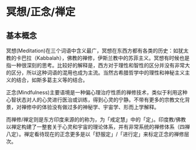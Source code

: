 # 冥想/正念/禅定

## 基本概念

冥想(Meditation)在三个词语中含义最广，冥想在东西方都有各类的历史：如犹太教的卡巴拉（Kabbalah），佛教的禅修，伊斯兰教中的苏菲主义。冥想有时候也是指一种很深刻的思考。比较好的解释是，西方对于理性和智性的区分并没有非常大的区分，所以这种词语的混用也成为主流。当然古希腊哲学中的理性和神秘主义主义的结合，如斯多葛主义等的结合。

正念(Mindfulness)主要语境是一种偏心理治疗性质的禅修技术，类似于利用这种心智状态对人的心灵进行医治或训练，得到心灵的宁静。不带有更多的宗教文化背景，对禅修中的体验没有做过多的神秘学、宇宙学、形而上学解释。

而禅修/禅定则是东方印度来源的的称为，为「戒定慧」中的「定」。印度教/佛教以禅定构建了一整套关于心灵和宇宙的理论体系，并有非常系统的禅修体系（四禅八定）。禅定看待现在的正念更多是以「舒服定」/「进行定」来标定正念的禅修层次。
